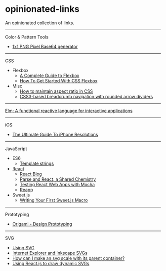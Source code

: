 # opinionated-links

An opinionated collection of links.

---

Color & Pattern Tools
- [1x1 PNG Pixel Base64 generator](http://px64.net)

---

CSS
- Flexbox
  - [A Complete Guide to Flexbox](https://css-tricks.com/snippets/css/a-guide-to-flexbox/)
  - [How To Get Started With CSS Flexbox](http://www.paulund.co.uk/css-flexbox)
- Misc
  - [How to maintain aspect ratio in CSS](http://stackoverflow.com/questions/1495407/css-maintain-div-aspect-ratio)
  - [CSS3-based breadcrumb navigation with rounded arrow dividers](http://thecodeplayer.com/walkthrough/css3-breadcrumb-navigation)

---

[Elm: A functional reactive language for interactive applications](http://elm-lang.org/)

---

iOS
- [The Ultimate Guide To iPhone Resolutions](http://www.paintcodeapp.com/news/ultimate-guide-to-iphone-resolutions)

---
JavaScript
- ES6
  - [Template strings](https://developer.mozilla.org/en-US/docs/Web/JavaScript/Reference/template_strings)
- [React](http://facebook.github.io/react/index.html)
  - [React Blog](http://facebook.github.io/react/blog/)
  - [Parse and React, a Shared Chemistry](http://blog.parse.com/learn/parse-and-react-shared-chemistry/)
  - [Testing React Web Apps with Mocha](http://www.hammerlab.org/2015/02/14/testing-react-web-apps-with-mocha/)
  - [Reapp](http://reapp.io/)
- Sweet.js
  - [Writing Your First Sweet.js Macro](http://jlongster.com/Writing-Your-First-Sweet.js-Macro)

---

Prototyping
- [Origami - Design Prototyping](http://facebook.github.io/origami/)

---

SVG
- [Using SVG](https://css-tricks.com/using-svg/)
- [Internet Explorer and Inkscape SVGs](https://triangle717.wordpress.com/2014/06/07/ie-inkscape-svg/)
- [How can I make an svg scale with its parent container?](http://stackoverflow.com/questions/19484707/how-can-i-make-an-svg-scale-with-its-parent-container)
- [Using React.js to draw dynamic SVGs](https://biesnecker.com/2014/10/22/using-reactjs-to-draw-dynamic-svgs/)
